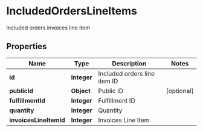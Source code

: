 

# IncludedOrdersLineItems

Included orders invoices line item

## Properties

| Name | Type | Description | Notes |
|------------ | ------------- | ------------- | -------------|
|**id** | **Integer** | Included orders line item ID |  |
|**publicId** | **Object** | Public ID |  [optional] |
|**fulfillmentId** | **Integer** | Fulfillment ID |  |
|**quantity** | **Integer** | Quantity |  |
|**invoicesLineItemId** | **Integer** | Invoices Line Item |  |



